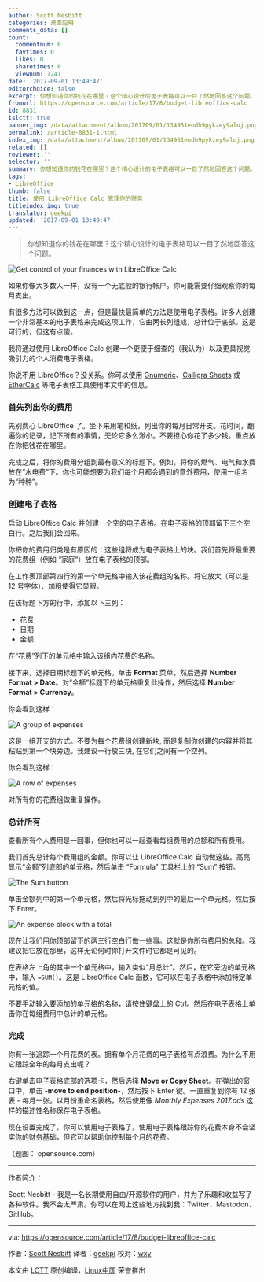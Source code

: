 ```yaml
---
author: Scott Nesbitt
categories: 桌面应用
comments_data: []
count:
  commentnum: 0
  favtimes: 0
  likes: 0
  sharetimes: 0
  viewnum: 7241
date: '2017-09-01 13:49:47'
editorchoice: false
excerpt: 你想知道你的钱花在哪里？这个精心设计的电子表格可以一目了然地回答这个问题。
fromurl: https://opensource.com/article/17/8/budget-libreoffice-calc
id: 8831
islctt: true
banner_img: /data/attachment/album/201709/01/134951eodh9pykzey9aloj.png
permalink: /article-8831-1.html
index_img: /data/attachment/album/201709/01/134951eodh9pykzey9aloj.png.thumb.jpg
related: []
reviewer: ''
selector: ''
summary: 你想知道你的钱花在哪里？这个精心设计的电子表格可以一目了然地回答这个问题。
tags:
- LibreOffice
thumb: false
title: 使用 LibreOffice Calc 管理你的财务
titleindex_img: true
translator: geekpi
updated: '2017-09-01 13:49:47'
---
```



> 
> 你想知道你的钱花在哪里？这个精心设计的电子表格可以一目了然地回答这个问题。
> 
> 
> 


![Get control of your finances with LibreOffice Calc](/data/attachment/album/201709/01/134951eodh9pykzey9aloj.png "Get control of your finances with LibreOffice Calc")


如果你像大多数人一样，没有一个无底般的银行帐户。你可能需要仔细观察你的每月支出。


有很多方法可以做到这一点，但是最快最简单的方法是使用电子表格。许多人创建一个非常基本的电子表格来完成这项工作，它由两长列组成，总计位于底部。这是可行的，但这有点傻。


我将通过使用 LibreOffice Calc 创建一个更便于细查的（我认为）以及更具视觉吸引力的个人消费电子表格。


你说不用 LibreOffice？没关系。你可以使用 [Gnumeric](http://www.gnumeric.org/)、[Calligra Sheets](https://www.calligra.org/sheets/) 或 [EtherCalc](https://ethercalc.net/) 等电子表格工具使用本文中的信息。


### 首先列出你的费用


先别费心 LibreOffice 了。坐下来用笔和纸，列出你的每月日常开支。花时间，翻遍你的记录，记下所有的事情，无论它多么渺小。不要担心你花了多少钱。重点放在你把钱花在哪里。


完成之后，将你的费用分组到最有意义的标题下。例如，将你的燃气、电气和水费放在“水电费”下。你也可能想要为我们每个月都会遇到的意外费用，使用一组名为“种种”。


### 创建电子表格


启动 LibreOffice Calc 并创建一个空的电子表格。在电子表格的顶部留下三个空白行。之后我们会回来。


你把你的费用归类是有原因的：这些组将成为电子表格上的块。我们首先将最重要的花费组（例如 “家庭”）放在电子表格的顶部。


在工作表顶部第四行的第一个单元格中输入该花费组的名称。将它放大（可以是 12 号字体）、加粗使得它显眼。


在该标题下方的行中，添加以下三列：


* 花费
* 日期
* 金额


在“花费”列下的单元格中输入该组内花费的名称。


接下来，选择日期标题下的单元格。单击 **Format** 菜单，然后选择 **Number Format > Date**。对“金额”标题下的单元格重复此操作，然后选择 **Number Format > Currency**。


你会看到这样：


![A group of expenses](/data/attachment/album/201709/01/134952m97xz9x4l211jme9.png "A group of expenses")


这是一组开支的方式。不要为每个花费组创建新块, 而是复制你创建的内容并将其粘贴到第一个块旁边。我建议一行放三块, 在它们之间有一个空列。


你会看到这样：


![A row of expenses](/data/attachment/album/201709/01/134954ceeffemx28hhf1qr.png "A row of expenses")


对所有你的花费组做重复操作。


### 总计所有


查看所有个人费用是一回事，但你也可以一起查看每组费用的总额和所有费用。


我们首先总计每个费用组的金额。你可以让 LibreOffice Calc 自动做这些。高亮显示“金额”列底部的单元格，然后单击 “Formula” 工具栏上的 “Sum” 按钮。


![The Sum button](/data/attachment/album/201709/01/134954nnhnpxxebxbnxrol.png "The Sum button")


单击金额列中的第一个单元格，然后将光标拖动到列中的最后一个单元格。然后按下 Enter。


![An expense block with a total](/data/attachment/album/201709/01/134955qnznjewmqnpczmqw.png "An expense block with a total")


现在让我们用你顶部留下的两三行空白行做一些事。这就是你所有费用的总和。我建议把它放在那里，这样无论何时你打开文件时它都是可见的。


在表格左上角的其中一个单元格中，输入类似“月总计”。然后，在它旁边的单元格中，输入 `=SUM()`。这是 LibreOffice Calc 函数，它可以在电子表格中添加特定单元格的值。


不要手动输入要添加的单元格的名称，请按住键盘上的 Ctrl。然后在电子表格上单击你在每组费用中总计的单元格。


### 完成


你有一张追踪一个月花费的表。拥有单个月花费的电子表格有点浪费。为什么不用它跟踪全年的每月支出呢？


右键单击电子表格底部的选项卡，然后选择 **Move or Copy Sheet**。在弹出的窗口中，单击 **-move to end position-**，然后按下 Enter 键。一直重复到你有 12 张表 - 每月一张。以月份重命名表格，然后使用像 *Monthly Expenses 2017.ods* 这样的描述性名称保存电子表格。


现在设置完成了，你可以使用电子表格了。使用电子表格跟踪你的花费本身不会坚实你的财务基础，但它可以帮助你控制每个月的花费。


（题图： opensource.com）




---


作者简介：


Scott Nesbitt - 我是一名长期使用自由/开源软件的用户，并为了乐趣和收益写了各种软件。我不会太严肃。你可以在网上这些地方找到我：Twitter、Mastodon、GitHub。




---


via: <https://opensource.com/article/17/8/budget-libreoffice-calc>


作者：[Scott Nesbitt](https://opensource.com/users/scottnesbitt) 译者：[geekpi](https://github.com/geekpi) 校对：[wxy](https://github.com/wxy)


本文由 [LCTT](https://github.com/LCTT/TranslateProject) 原创编译，[Linux中国](https://linux.cn/) 荣誉推出